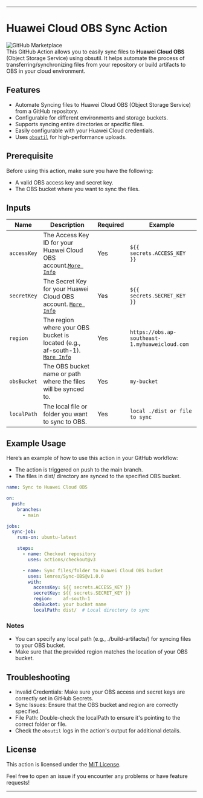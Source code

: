


---
# Huawei Cloud OBS Sync Action

![GitHub Marketplace](https://img.shields.io/badge/Marketplace-Sync--OBS-blue)  
This GitHub Action allows you to easily sync files to **Huawei Cloud OBS** (Object Storage Service) using obsutil. It helps automate the process of transferring/synchronizing files from your repository or build artifacts to OBS in your cloud environment.

## Features

- Automate Syncing files to Huawei Cloud OBS (Object Storage Service) from a GitHub repository.
- Configurable for different environments and storage buckets.
- Supports syncing entire directories or specific files.
- Easily configurable with your Huawei Cloud credentials.
- Uses [`obsutil`](https://support.huaweicloud.com/intl/en-us/utiltg-obs/obs_11_0001.html) for high-performance uploads.

## Prerequisite
Before using this action, make sure you have the following:

- A valid OBS access key and secret key.
- The OBS bucket where you want to sync the files.

## Inputs

| Name          | Description                                                   | Required | Example                                      |
|---------------|---------------------------------------------------------------|----------|----------------------------------------------|
| `accessKey`    | The Access Key ID for your Huawei Cloud OBS account.[`More Info`](https://support.huaweicloud.com/intl/en-us/clientogw-obs/obs_03_0405.html)                              | Yes      | `${{ secrets.ACCESS_KEY }}`                  |
| `secretKey`   | The Secret Key for your Huawei Cloud OBS account. [`More Info`](https://support.huaweicloud.com/intl/en-us/clientogw-obs/obs_03_0405.html)                              | Yes      | `${{ secrets.SECRET_KEY }}`                 |
| `region`    | The region where your OBS bucket is located (e.g., af-south-1). [`More Info`](https://support.huaweicloud.com/intl/en-us/productdesc-obs/obs_03_0152.html)                           | Yes      | `https://obs.ap-southeast-1.myhuaweicloud.com` |
| `obsBucket`   | The OBS bucket name or path where the files will be synced to.                                              | Yes      | `my-bucket`                     |
| `localPath`   | The local file or folder you want to sync to OBS.             | Yes      | `local ./dist or file to sync`                            |

## Example Usage
Here’s an example of how to use this action in your GitHub workflow:
- The action is triggered on push to the main branch.
- The files in dist/ directory are synced to the specified OBS bucket.

```yaml
name: Sync to Huawei Cloud OBS

on:
  push:
    branches:
      - main

jobs:
  sync-job:
    runs-on: ubuntu-latest

    steps:
      - name: Checkout repository
        uses: actions/checkout@v3

      - name: Sync files/folder to Huawei Cloud OBS bucket
        uses: lemrex/Sync-OBS@v1.0.0
        with:
          accessKey: ${{ secrets.ACCESS_KEY }}
          secretKey: ${{ secrets.SECRET_KEY }}
          region:    af-south-1
          obsBucket: your bucket name
          localPath: dist/  # Local directory to sync
```

### Notes
- You can specify any local path (e.g., ./build-artifacts/) for syncing files to your OBS bucket.
- Make sure that the provided region matches the location of your OBS bucket.

## Troubleshooting
- Invalid Credentials: Make sure your OBS access and secret keys are correctly set in GitHub Secrets.
- Sync Issues: Ensure that the OBS bucket and region are correctly specified.
- File Path: Double-check the localPath to ensure it's pointing to the correct folder or file.
- Check the `obsutil` logs in the action's output for additional details.


## License

This action is licensed under the [MIT License](LICENSE).



Feel free to open an issue if you encounter any problems or have feature requests!

---